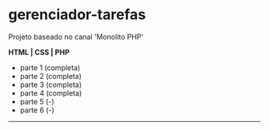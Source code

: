 # gerenciador-tarefas

Projeto baseado no canal 'Monolito PHP'

**HTML |  CSS  | PHP**

- parte 1 (completa)
- parte 2 (completa)
- parte 3 (completa)
- parte 4 (completa)
- parte 5 (-)
- parte 6 (-)
<hr>